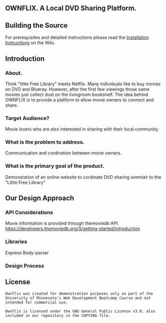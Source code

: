 ## OWNFLIX.  A Local DVD Sharing Platform.  

## Building the Source  

For prerequisites and detailed instructions please read the
[Installation Instructions](https://github.com/Soltis13/GroupProject2/wiki/Installation-Instructions)
on the Wiki.  



## Introduction  

### About.
Think "little Free Library" meets Netflix.  Many individuals like to buy movies on DVD and Blueray. However, after the first few viewings those same movies just collect dust on the livingroom bookshelf. The idea behind OWNFLIX is to provide a platform to allow movie owners to connect and share.

### Target Audience?  
Movie lovers who are also interested in sharing with their local community.

### What is the problem to address.  
Communication and cordination between movie owners.

### What is the primary goal of the product.  
Demonstation of an online website to cordinate DVD sharing simmialr to the "Little Free Library" 



## Our Design Approach  

### API Considerations  
Movie information is provided through themoviedb API.  https://developers.themoviedb.org/3/getting-started/introduction

### Libraries  
Express
Body-parser


### Design Process  



## License  
	Ownflix was created for demonstration purposes only as part of the University of Minnesota's Web Development Bootcamp Course and not intended for commercial use.    

	Ownflix is licensed under the GNU General Public License v3.0, also included in our repository in the COPYING file.  




